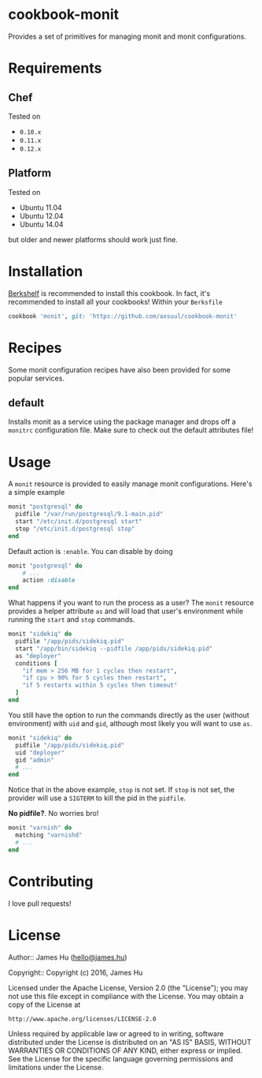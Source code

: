 cookbook-monit
===========

Provides a set of primitives for managing monit and monit configurations.

Requirements
============

Chef
----

Tested on 

* `0.10.x`
* `0.11.x`
* `0.12.x`

Platform
--------

Tested on

* Ubuntu 11.04
* Ubuntu 12.04
* Ubuntu 14.04

but older and newer platforms should work just fine.

Installation
============
[Berkshelf](http://berkshelf.com/) is recommended to install this cookbook. In fact, it's recommended to install all your cookbooks! Within your `Berksfile`

```ruby
cookbook 'monit', git: 'https://github.com/axsuul/cookbook-monit'
```

Recipes
=======

Some monit configuration recipes have also been provided for some popular services.

default
-------

Installs monit as a service using the package manager and drops off a `monitrc` configuration file. Make sure to check out the default attributes file!

Usage
=====

A `monit` resource is provided to easily manage monit configurations. Here's a simple example

```ruby
monit "postgresql" do
  pidfile "/var/run/postgresql/9.1-main.pid"
  start "/etc/init.d/postgresql start"
  stop "/etc/init.d/postgresql stop"
end
```

Default action is `:enable`. You can disable by doing

```ruby
monit "postgresql" do
    # ...
    action :disable
end
```

What happens if you want to run the process as a user? The `monit` resource provides a helper attribute `as` and will load that user's environment while running the `start` and `stop` commands.
```ruby
monit "sidekiq" do
  pidfile "/app/pids/sidekiq.pid"
  start "/app/bin/sidekiq --pidfile /app/pids/sidekiq.pid"
  as "deployer"
  conditions [
    "if mem > 256 MB for 1 cycles then restart",
    "if cpu > 90% for 5 cycles then restart",
    "if 5 restarts within 5 cycles then timeout"
  ]
end
```

You still have the option to run the commands directly as the user (without environment) with `uid` and `gid`, although most likely you will want to use `as`.

```ruby
monit "sidekiq" do
  pidfile "/app/pids/sidekiq.pid"
  uid "deployer"
  gid "admin"
  # ...
end
```

Notice that in the above example, `stop` is not set. If `stop` is not set, the provider will use a `SIGTERM` to kill the pid in the `pidfile`.

**No pidfile?**. No worries bro!

```ruby
monit "varnish" do
  matching "varnishd"
  # ...
end
```

Contributing
============

I love pull requests!

License
=======

Author:: James Hu (<hello@james.hu>)

Copyright:: Copyright (c) 2016, James Hu

Licensed under the Apache License, Version 2.0 (the "License");
you may not use this file except in compliance with the License.
You may obtain a copy of the License at

    http://www.apache.org/licenses/LICENSE-2.0

Unless required by applicable law or agreed to in writing, software
distributed under the License is distributed on an "AS IS" BASIS,
WITHOUT WARRANTIES OR CONDITIONS OF ANY KIND, either express or implied.
See the License for the specific language governing permissions and
limitations under the License.
